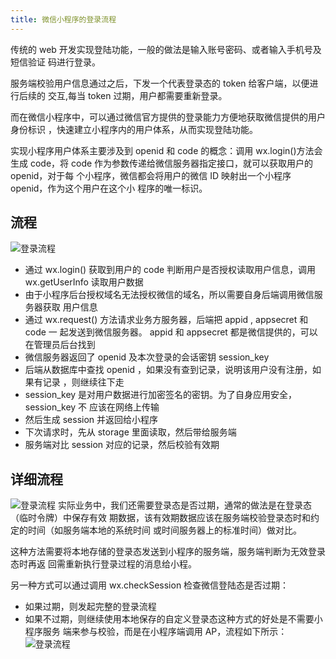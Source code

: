 ```yaml
---
title: 微信小程序的登录流程
---
```


传统的 web 开发实现登陆功能，一般的做法是输入账号密码、或者输入手机号及短信验证
码进行登录。

服务端校验用户信息通过之后，下发一个代表登录态的 token 给客户端，以便进行后续的
交互,每当 token 过期，用户都需要重新登录。

而在微信小程序中，可以通过微信官方提供的登录能力方便地获取微信提供的用户身份标识
，快速建立小程序内的用户体系，从而实现登陆功能。

实现小程序用户体系主要涉及到 openid 和 code 的概念：调用 wx.login()方法会生成
code，将 code 作为参数传递给微信服务器指定接口，就可以获取用户的 openid，对于每
个小程序，微信都会将用户的微信 ID 映射出一个小程序 openid，作为这个用户在这个小
程序的唯一标识。

## 流程

![登录流程](http://leexiaop.github.io/statics/ibadgers/interview/mini_login.png)

-   通过 wx.login() 获取到用户的 code 判断用户是否授权读取用户信息，调用
    wx.getUserInfo 读取用户数据
-   由于小程序后台授权域名无法授权微信的域名，所以需要自身后端调用微信服务器获取
    用户信息
-   通过 wx.request() 方法请求业务方服务器，后端把 appid , appsecret 和 code 一
    起发送到微信服务器。 appid 和 appsecret 都是微信提供的，可以在管理员后台找到
-   微信服务器返回了 openid 及本次登录的会话密钥 session_key
-   后端从数据库中查找 openid ，如果没有查到记录，说明该用户没有注册，如果有记录
    ，则继续往下走
-   session_key 是对用户数据进行加密签名的密钥。为了自身应用安全，session_key 不
    应该在网络上传输
-   然后生成 session 并返回给小程序
-   下次请求时，先从 storage 里面读取，然后带给服务端
-   服务端对比 session 对应的记录，然后校验有效期

## 详细流程

![登录流程](http://leexiaop.github.io/statics/ibadgers/interview/mini_login_1.png)
实际业务中，我们还需要登录态是否过期，通常的做法是在登录态（临时令牌）中保存有效
期数据，该有效期数据应该在服务端校验登录态时和约定的时间（如服务端本地的系统时间
或时间服务器上的标准时间）做对比。

这种方法需要将本地存储的登录态发送到小程序的服务端，服务端判断为无效登录态时再返
回需重新执行登录过程的消息给小程。

另一种方式可以通过调用 wx.checkSession 检查微信登陆态是否过期：

-   如果过期，则发起完整的登录流程
-   如果不过期，则继续使用本地保存的自定义登录态这种方式的好处是不需要小程序服务
    端来参与校验，而是在小程序端调用 AP，流程如下所示：
    ![登录流程](http://leexiaop.github.io/statics/ibadgers/interview/mini_login_2.png)
